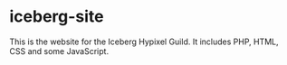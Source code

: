 # iceberg-site
This is the website for the Iceberg Hypixel Guild. It includes PHP, HTML, CSS and some JavaScript.
